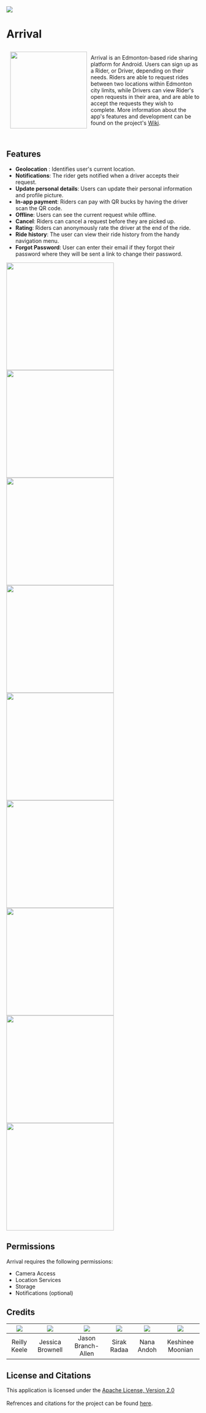 <img src="https://github.com/CMPUT301W20T07/arrival/blob/photos/doc/Photos/ArrivalLogoBanner-01.png">

# Arrival

<img src=https://github.com/CMPUT301W20T07/arrival/blob/photos/doc/Photos/ArrivalAppIcon4-01.png align="left" width="200" hspace="10" vspace="10">

<br>Arrival is an Edmonton-based ride sharing platform for Android. Users can sign up as a Rider, or Driver, depending on their needs. Riders are able to request rides between two locations within Edmonton city limits, while Drivers can view Rider's open requests in their area, and are able to accept the requests they wish to complete. More information about the app's features and development can be found on the project's [Wiki](https://github.com/CMPUT301W20T07/arrival/wiki).

<br>

## Features
- **Geolocation** : Identifies user's current location. <br>
- **Notifications**: The rider gets notified when a driver accepts their request. <br>
- **Update personal details**: Users can update their personal information and profile picture. <br>
- **In-app payment**: Riders can pay with QR bucks by having the driver scan the QR code. <br>
- **Offline**: Users can see the current request while offline. <br>
- **Cancel**: Riders can cancel a request before they are picked up. <br>
- **Rating**: Riders can anonymously rate the driver at the end of the ride. <br>
- **Ride history**: The user can view their ride history from the handy navigation menu.<br>
- **Forgot Password**: User can enter their email if they forgot their password where they will be sent a link to change their password. <br>

<p float="left">
  <img src="https://github.com/CMPUT301W20T07/arrival/blob/photos/doc/Photos/geolocator.png" width="280">
  <img src="https://github.com/CMPUT301W20T07/arrival/blob/photos/doc/Photos/dark_notifications.png" width="280">
  <img src="https://github.com/CMPUT301W20T07/arrival/blob/photos/doc/Photos/edit_account.png" width="280">
  <img src="https://github.com/CMPUT301W20T07/arrival/blob/photos/doc/Photos/qr_code.png" width="280">
  <img src="https://github.com/CMPUT301W20T07/arrival/blob/photos/doc/Photos/offline.png" width="280">
  <img src="https://github.com/CMPUT301W20T07/arrival/blob/photos/doc/Photos/cancel_ride.png" width="280">
  <img src="https://github.com/CMPUT301W20T07/arrival/blob/photos/doc/Photos/rate_driver.png" width="280">
  <img src="https://github.com/CMPUT301W20T07/arrival/blob/photos/doc/Photos/ride_history.png" width="280">
  <img src="https://github.com/CMPUT301W20T07/arrival/blob/photos/doc/Photos/forgot_password.png" width="280">
  </p>
  

## Permissions
Arrival requires the following permissions: 
- Camera Access
- Location Services
- Storage
- Notifications (optional) 

## Credits
| [![](https://avatars2.githubusercontent.com/u/54957139?s=460&v=4)](https://github.com/reillykeele) | [![](https://avatars0.githubusercontent.com/u/59150487?s=460&v=4)](https://github.com/JessBrownell) | [![](https://avatars3.githubusercontent.com/u/20142047?s=460&v=4)](https://github.com/jasonexus) | [![](https://avatars2.githubusercontent.com/u/60719924?s=460&v=4)](https://github.com/crazyloco4) | [![](https://avatars0.githubusercontent.com/u/59236774?s=460&v=4)](https://github.com/deadpools-besty) | [![](https://avatars1.githubusercontent.com/u/44715881?s=460&v=4)](https://github.com/KeshineeM) |
| :---: | :---: | :---: | :---: | :---: | :---: |
| Reilly Keele | Jessica Brownell| Jason Branch-Allen| Sirak Radaa| Nana Andoh | Keshinee Moonian|

## License and Citations
This application is licensed under the [Apache License, Version 2.0](https://github.com/CMPUT301W20T07/arrival/wiki/Glossary#license)
<br><br>
Refrences and citations for the project can be found [here](https://github.com/CMPUT301W20T07/arrival/wiki/Citations).
